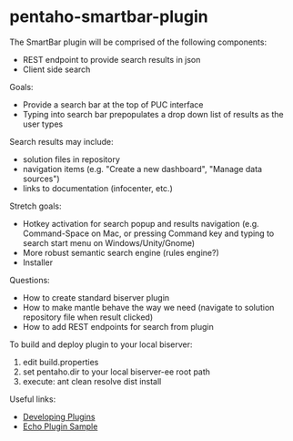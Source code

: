 pentaho-smartbar-plugin
=======================

The SmartBar plugin will be comprised of the following components:

<ul>
	<li> REST endpoint to provide search results in json </li>
	<li> Client side search </li>
</ul>

Goals:

<ul>
	<li>Provide a search bar at the top of PUC interface</li>
	<li>Typing into search bar prepopulates a drop down list of results as the user types</li>
</ul>

Search results may include: 
<ul>
	<li>solution files in repository</li>
	<li>navigation items (e.g. "Create a new dashboard", "Manage data sources")</li>
	<li>links to documentation (infocenter, etc.)</li>
</ul>
	

Stretch goals:

<ul>
	<li>Hotkey activation for search popup and results navigation (e.g. Command-Space on Mac, or pressing Command key and typing to search start menu on Windows/Unity/Gnome)</li>
	<li>More robust semantic search engine (rules engine?)</li>
	<li>Installer</li>
</ul>

Questions:

<ul>
	<li>How to create standard biserver plugin</li>
	<li>How to make mantle behave the way we need (navigate to solution repository file when result clicked)</li>
	<li>How to add REST endpoints for search from plugin</li>
</ul>
	

To build and deploy plugin to your local biserver:

<ol>
	<li>edit build.properties</li>
	<li>set pentaho.dir to your local biserver-ee root path</li>
	<li>execute: ant clean resolve dist install</li>
</ol>

Useful links:

<ul>
	<li><a href="http://wiki.pentaho.com/display/ServerDoc2x/Developing+Plugins">Developing Plugins</a></li>
	<li><a href="http://wiki.pentaho.com/display/ServerDoc2x/Echo+Plugin+-+a+sample+plugin+for+the+BIServer">Echo Plugin Sample</a></li>
</ul>

